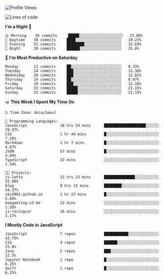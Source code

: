 <!--START_SECTION:waka-->
![Profile Views](http://img.shields.io/badge/Profile%20Views-1-blue)

![Lines of code](https://img.shields.io/badge/From%20Hello%20World%20I%27ve%20Written-139873%20lines%20of%20code-blue)

**I'm a Night 🦉** 

```text
🌞 Morning    36 commits     █████░░░░░░░░░░░░░░░░░░░░   23.08% 
🌆 Daytime    30 commits     ████░░░░░░░░░░░░░░░░░░░░░   19.23% 
🌃 Evening    51 commits     ████████░░░░░░░░░░░░░░░░░   32.69% 
🌙 Night      39 commits     ██████░░░░░░░░░░░░░░░░░░░   25.0%

```
📅 **I'm Most Productive on Saturday** 

```text
Monday       13 commits     ██░░░░░░░░░░░░░░░░░░░░░░░   8.33% 
Tuesday      24 commits     ███░░░░░░░░░░░░░░░░░░░░░░   15.38% 
Wednesday    20 commits     ███░░░░░░░░░░░░░░░░░░░░░░   12.82% 
Thursday     14 commits     ██░░░░░░░░░░░░░░░░░░░░░░░   8.97% 
Friday       19 commits     ███░░░░░░░░░░░░░░░░░░░░░░   12.18% 
Saturday     33 commits     █████░░░░░░░░░░░░░░░░░░░░   21.15% 
Sunday       33 commits     █████░░░░░░░░░░░░░░░░░░░░   21.15%

```


📊 **This Week I Spent My Time On** 

```text
⌚︎ Time Zone: Asia/Seoul

💬 Programming Languages: 
JavaScript               18 hrs 54 mins      ███████████████████░░░░░░   78.97% 
CSS                      1 hr 44 mins        █░░░░░░░░░░░░░░░░░░░░░░░░   7.28% 
Markdown                 1 hr 7 mins         █░░░░░░░░░░░░░░░░░░░░░░░░   4.67% 
JSON                     57 mins             █░░░░░░░░░░░░░░░░░░░░░░░░   4.04% 
TypeScript               22 mins             ░░░░░░░░░░░░░░░░░░░░░░░░░   1.54%

🐱‍💻 Projects: 
js-lotto                 13 hrs 23 mins      ██████████████░░░░░░░░░░░   55.99% 
blog                     8 hrs 13 mins       ████████░░░░░░░░░░░░░░░░░   34.37% 
skid901.github.io        1 hr 23 mins        █░░░░░░░░░░░░░░░░░░░░░░░░   5.84% 
hongaeting-v3-be         22 mins             ░░░░░░░░░░░░░░░░░░░░░░░░░   1.58% 
js-racingcar             16 mins             ░░░░░░░░░░░░░░░░░░░░░░░░░   1.17%

```

**I Mostly Code in JavaScript** 

```text
JavaScript               7 repos             ███████████░░░░░░░░░░░░░░   43.75% 
CSS                      4 repos             ██████░░░░░░░░░░░░░░░░░░░   25.0% 
Java                     2 repos             ███░░░░░░░░░░░░░░░░░░░░░░   12.5% 
Jupyter Notebook         1 repo              █░░░░░░░░░░░░░░░░░░░░░░░░   6.25% 
Swift                    1 repo              █░░░░░░░░░░░░░░░░░░░░░░░░   6.25%

```



<!--END_SECTION:waka-->
